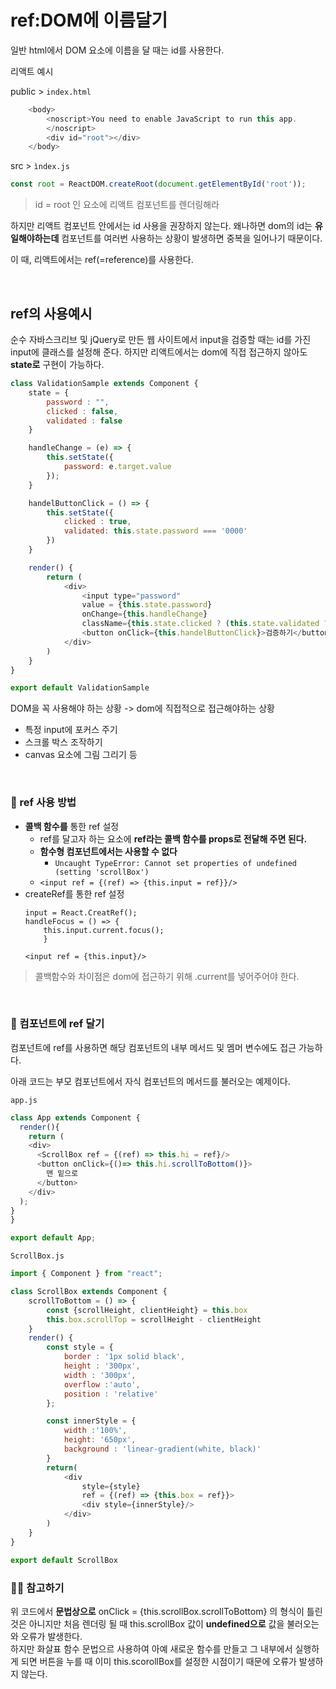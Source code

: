 # ref:DOM에 이름달기

일반 html에서 DOM 요소에 이름을 달 때는 id를 사용한다.

리액트 예시

public > `index.html`
``` javascript
    <body>
        <noscript>You need to enable JavaScript to run this app.
        </noscript>
        <div id="root"></div>
    </body>
```

src > `ìndex.js`
```javascript
const root = ReactDOM.createRoot(document.getElementById('root'));
```
> id = root 인 요소에 리액트 컴포넌트를 렌더링해라

하지만 리액트 컴포넌트 안에서는 id 사용을 권장하지 않는다.
왜나하면 dom의 id는 **유일해야하는데** 컴포넌트를 여러번 사용하는 상황이 발생하면 중복을 일어나기 때문이다.

이 때, 리액트에서는 ref(=reference)를 사용한다.

<br/>

## ref의 사용예시
순수 자바스크리브 및 jQuery로 만든 웹 사이트에서 input을 검증할 때는 id를 가진 input에 클래스를 설정해 준다. 하지만 리액트에서는 dom에 직접 접근하지 않아도 **state로** 구현이 가능하다.

``` javascript
class ValidationSample extends Component {
    state = {
        password : "",
        clicked : false,
        validated : false
    }

    handleChange = (e) => {
        this.setState({
            password: e.target.value
        });
    }

    handelButtonClick = () => {
        this.setState({
            clicked : true,
            validated: this.state.password === '0000'
        })
    }

    render() {
        return (
            <div>
                <input type="password"
                value = {this.state.password}
                onChange={this.handleChange}
                className={this.state.clicked ? (this.state.validated ? 'success' : 'failure') : ''}/>
                <button onClick={this.handelButtonClick}>검증하기</button>
            </div>
        )
    }
}

export default ValidationSample
```

DOM을 꼭 사용해야 하는 상황 -> dom에 직접적으로 접근해야하는 상황
- 특정 input에 포커스 주기
- 스크롤 박스 조작하기
- canvas 요소에 그림 그리기 등


<br/>

### 📍 ref 사용 방법
- **콜백 함수를** 통한 ref 설정 
    - ref를 달고자 하는 요소에 **ref라는 콜백 함수를 props로 전달해 주면 된다.**
    - **함수형 컴포넌트에서는 사용할 수 없다**
        - ```Uncaught TypeError: Cannot set properties of undefined (setting 'scrollBox')```
    - ```<input ref = {(ref) => {this.input = ref}}/>```
- createRef를 통한 ref 설정
    ``` 
    input = React.CreatRef();
    handleFocus = () => {
        this.input.current.focus();
        }

    <input ref = {this.input}/>    
    ```
> 콜백함수와 차이점은 dom에 접근하기 위해 .current를 넣어주어야 한다.

<br/>

### 📍 컴포넌트에 ref 달기
컴포넌트에 ref를 사용하면 해당 컴포넌트의 내부 메서드 및 멤머 변수에도 접근 가능하다.

아래 코드는 부모 컴포넌트에서 자식 컴포넌트의 메서드를 불러오는 예제이다.

`app.js`
``` javascript
class App extends Component {
  render(){
    return (
    <div>
      <ScrollBox ref = {(ref) => this.hi = ref}/>
      <button onClick={()=> this.hi.scrollToBottom()}>
        맨 밑으로
      </button>
    </div>
  );
}
}

export default App;
```
`ScrollBox.js`
``` javascript
import { Component } from "react";

class ScrollBox extends Component {
    scrollToBottom = () => {
        const {scrollHeight, clientHeight} = this.box
        this.box.scrollTop = scrollHeight - clientHeight
    }
    render() {
        const style = {
            border : '1px solid black',
            height : '300px',
            width : '300px',
            overflow :'auto',
            position : 'relative'
        };

        const innerStyle = {
            width :'100%',
            height: '650px',
            background : 'linear-gradient(white, black)'
        }
        return(
            <div
                style={style}
                ref = {(ref) => {this.box = ref}}>
                <div style={innerStyle}/>
            </div>
        )
    }
}

export default ScrollBox
```

### ✋🏻 참고하기
위 코드에서 **문법상으로** onClick = {this.scrollBox.scrollToBottom} 의 형식이 틀린것은 아니지만 처음 렌더링 될 때 this.scrollBox 값이 **undefined으로** 값을 불러오는와 오류가 발생한다. <br/>
하지만 화살표 함수 문법으르 사용하여 아예 새로운 함수를 만들고 그 내부에서 실행하게 되면 버튼을 누를 때 이미 this.scorollBox를 설정한 시점이기 때문에 오류가 발생하지 않는다.
